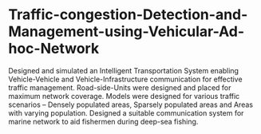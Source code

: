 # Traffic-congestion-Detection-and-Management-using-Vehicular-Ad-hoc-Network

Designed and simulated an Intelligent Transportation System enabling Vehicle-Vehicle and Vehicle-Infrastructure communication for effective traffic management. 
Road-side-Units were designed and placed for maximum network coverage. 
Models were designed for various traffic scenarios – Densely populated areas, Sparsely populated areas and Areas with varying population.
Designed a suitable communication system for marine network to aid fishermen during deep-sea fishing.
